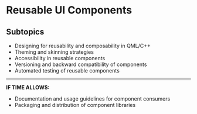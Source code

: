 # Reusable UI Components

## Subtopics
- Designing for reusability and composability in QML/C++
- Theming and skinning strategies
- Accessibility in reusable components
- Versioning and backward compatibility of components
- Automated testing of reusable components

---
**IF TIME ALLOWS:**  
- Documentation and usage guidelines for component consumers
- Packaging and distribution of component libraries 